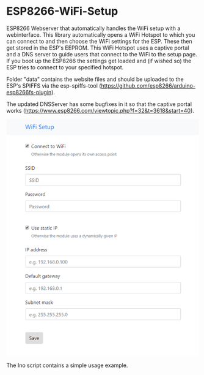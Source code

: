 # ESP8266-WiFi-Setup
ESP8266 Webserver that automatically handles the WiFi setup with a webinterface.
This library automatically opens a WiFi Hotspot to which you can connect to and then choose the WiFi settings for the ESP.
These then get stored in the ESP's EEPROM. This WiFi Hotspot uses a captive portal and a DNS server to guide users that connect to the WiFi to the setup page.
If you boot up the ESP8266 the settings get loaded and (if wished so) the ESP tries to connect to your specified hotspot.

Folder "data" contains the website files and should be uploaded to the ESP's SPIFFS via the esp-spiffs-tool (https://github.com/esp8266/arduino-esp8266fs-plugin).

The updated DNSServer has some bugfixes in it so that the captive portal works (https://www.esp8266.com/viewtopic.php?f=32&t=3618&start=40). 

![alt text](Webinterface.png)

The Ino script contains a simple usage example.
